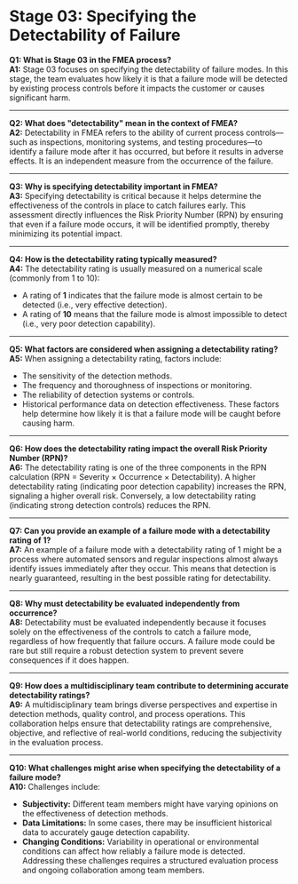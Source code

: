 # Stage 03: Specifying the Detectability of Failure

**Q1: What is Stage 03 in the FMEA process?**  
**A1:** Stage 03 focuses on specifying the detectability of failure modes. In this stage, the team evaluates how likely it is that a failure mode will be detected by existing process controls before it impacts the customer or causes significant harm.

---

**Q2: What does "detectability" mean in the context of FMEA?**  
**A2:** Detectability in FMEA refers to the ability of current process controls—such as inspections, monitoring systems, and testing procedures—to identify a failure mode after it has occurred, but before it results in adverse effects. It is an independent measure from the occurrence of the failure.

---

**Q3: Why is specifying detectability important in FMEA?**  
**A3:** Specifying detectability is critical because it helps determine the effectiveness of the controls in place to catch failures early. This assessment directly influences the Risk Priority Number (RPN) by ensuring that even if a failure mode occurs, it will be identified promptly, thereby minimizing its potential impact.

---

**Q4: How is the detectability rating typically measured?**  
**A4:** The detectability rating is usually measured on a numerical scale (commonly from 1 to 10):
- A rating of **1** indicates that the failure mode is almost certain to be detected (i.e., very effective detection).
- A rating of **10** means that the failure mode is almost impossible to detect (i.e., very poor detection capability).

---

**Q5: What factors are considered when assigning a detectability rating?**  
**A5:** When assigning a detectability rating, factors include:
- The sensitivity of the detection methods.
- The frequency and thoroughness of inspections or monitoring.
- The reliability of detection systems or controls.
- Historical performance data on detection effectiveness.
These factors help determine how likely it is that a failure mode will be caught before causing harm.

---

**Q6: How does the detectability rating impact the overall Risk Priority Number (RPN)?**  
**A6:** The detectability rating is one of the three components in the RPN calculation (RPN = Severity × Occurrence × Detectability). A higher detectability rating (indicating poor detection capability) increases the RPN, signaling a higher overall risk. Conversely, a low detectability rating (indicating strong detection controls) reduces the RPN.

---

**Q7: Can you provide an example of a failure mode with a detectability rating of 1?**  
**A7:** An example of a failure mode with a detectability rating of 1 might be a process where automated sensors and regular inspections almost always identify issues immediately after they occur. This means that detection is nearly guaranteed, resulting in the best possible rating for detectability.

---

**Q8: Why must detectability be evaluated independently from occurrence?**  
**A8:** Detectability must be evaluated independently because it focuses solely on the effectiveness of the controls to catch a failure mode, regardless of how frequently that failure occurs. A failure mode could be rare but still require a robust detection system to prevent severe consequences if it does happen.

---

**Q9: How does a multidisciplinary team contribute to determining accurate detectability ratings?**  
**A9:** A multidisciplinary team brings diverse perspectives and expertise in detection methods, quality control, and process operations. This collaboration helps ensure that detectability ratings are comprehensive, objective, and reflective of real-world conditions, reducing the subjectivity in the evaluation process.

---

**Q10: What challenges might arise when specifying the detectability of a failure mode?**  
**A10:** Challenges include:
- **Subjectivity:** Different team members might have varying opinions on the effectiveness of detection methods.
- **Data Limitations:** In some cases, there may be insufficient historical data to accurately gauge detection capability.
- **Changing Conditions:** Variability in operational or environmental conditions can affect how reliably a failure mode is detected.
Addressing these challenges requires a structured evaluation process and ongoing collaboration among team members.

